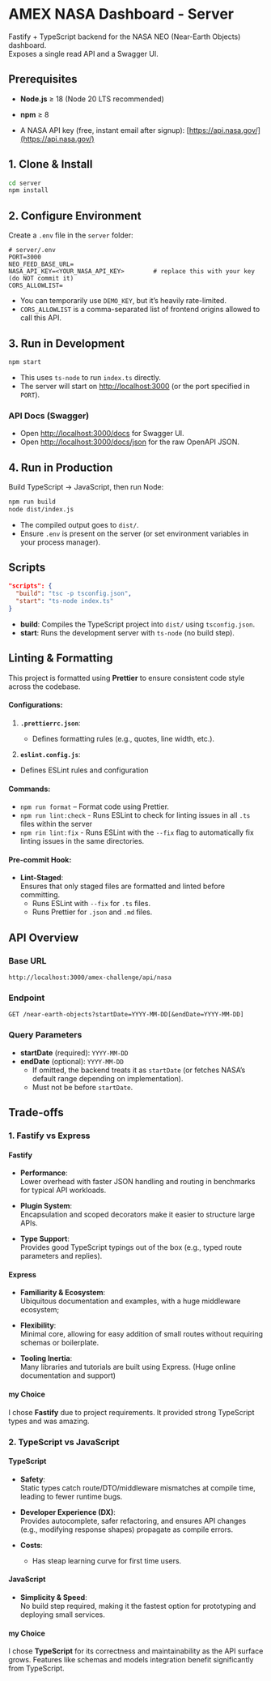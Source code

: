 # AMEX NASA Dashboard - Server

Fastify + TypeScript backend for the NASA NEO (Near-Earth Objects) dashboard.  
Exposes a single read API and a Swagger UI.

## Prerequisites

- **Node.js** ≥ 18 (Node 20 LTS recommended)
- **npm** ≥ 8

- A NASA API key (free, instant email after signup): [https://api.nasa.gov/](https://api.nasa.gov/)

## 1. Clone & Install

```bash
cd server
npm install
```

## 2. Configure Environment

Create a `.env` file in the `server` folder:

```env
# server/.env
PORT=3000
NEO_FEED_BASE_URL=
NASA_API_KEY=<YOUR_NASA_API_KEY>        # replace this with your key (do NOT commit it)
CORS_ALLOWLIST=
```

- You can temporarily use `DEMO_KEY`, but it’s heavily rate-limited.
- `CORS_ALLOWLIST` is a comma-separated list of frontend origins allowed to call this API.

## 3. Run in Development

```bash
npm start
```

- This uses `ts-node` to run `index.ts` directly.
- The server will start on [http://localhost:3000](http://localhost:3000) (or the port specified in `PORT`).

### API Docs (Swagger)

- Open [http://localhost:3000/docs](http://localhost:3000/docs) for Swagger UI.
- Open [http://localhost:3000/docs/json](http://localhost:3000/docs/json) for the raw OpenAPI JSON.

## 4. Run in Production

Build TypeScript → JavaScript, then run Node:

```bash
npm run build
node dist/index.js
```

- The compiled output goes to `dist/`.
- Ensure `.env` is present on the server (or set environment variables in your process manager).

## Scripts

```json
"scripts": {
  "build": "tsc -p tsconfig.json",
  "start": "ts-node index.ts"
}
```

- **build**: Compiles the TypeScript project into `dist/` using `tsconfig.json`.
- **start**: Runs the development server with `ts-node` (no build step).

## Linting & Formatting

This project is formatted using **Prettier** to ensure consistent code style across the codebase.

#### Configurations:

1. **`.prettierrc.json`**:
   - Defines formatting rules (e.g., quotes, line width, etc.).

2. **`eslint.config.js`**:

- Defines ESLint rules and configuration

#### Commands:

- `npm run format` – Format code using Prettier.
- `npm run lint:check` - Runs ESLint to check for linting issues in all `.ts` files within the server
- `npm rin lint:fix` - Runs ESLint with the `--fix` flag to automatically fix linting issues in the same directories.

#### Pre-commit Hook:

- **Lint-Staged**:  
  Ensures that only staged files are formatted and linted before committing.
  - Runs ESLint with `--fix` for `.ts` files.
  - Runs Prettier for `.json` and `.md` files.

## API Overview

### Base URL

`http://localhost:3000/amex-challenge/api/nasa`

### Endpoint

`GET /near-earth-objects?startDate=YYYY-MM-DD[&endDate=YYYY-MM-DD]`

### Query Parameters

- **startDate** (required): `YYYY-MM-DD`
- **endDate** (optional): `YYYY-MM-DD`
  - If omitted, the backend treats it as `startDate` (or fetches NASA’s default range depending on implementation).
  - Must not be before `startDate`.

## Trade-offs

### 1. Fastify vs Express

#### Fastify

- **Performance**:  
  Lower overhead with faster JSON handling and routing in benchmarks for typical API workloads.

- **Plugin System**:  
  Encapsulation and scoped decorators make it easier to structure large APIs.

- **Type Support**:  
  Provides good TypeScript typings out of the box (e.g., typed route parameters and replies).

#### Express

- **Familiarity & Ecosystem**:  
  Ubiquitous documentation and examples, with a huge middleware ecosystem;

- **Flexibility**:  
  Minimal core, allowing for easy addition of small routes without requiring schemas or boilerplate.

- **Tooling Inertia**:  
  Many libraries and tutorials are built using Express. (Huge online documentation and support)

#### my Choice

I chose **Fastify** due to project requirements. It provided strong TypeScript types and was amazing.

### 2. TypeScript vs JavaScript

#### TypeScript

- **Safety**:  
  Static types catch route/DTO/middleware mismatches at compile time, leading to fewer runtime bugs.

- **Developer Experience (DX)**:  
  Provides autocomplete, safer refactoring, and ensures API changes (e.g., modifying response shapes) propagate as compile errors.

- **Costs**:
  - Has steap learning curve for first time users.

#### JavaScript

- **Simplicity & Speed**:  
  No build step required, making it the fastest option for prototyping and deploying small services.

#### my Choice

I chose **TypeScript** for its correctness and maintainability as the API surface grows. Features like schemas and models integration benefit significantly from TypeScript.

